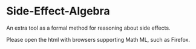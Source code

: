 # Side-Effect-Algebra
An extra tool as a formal method for reasoning about side effects.

Please open the html with browsers supporting Math ML, such as Firefox.
